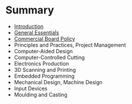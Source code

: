 # Summary

* [Introduction](README.md)
* [General Essentials](general_essentials.md)
* [Commercial Board Policy](commercial_board_policy.md)
* Principles and Practices, Project Management
* Computer-Aided Design
* Computer-Controlled Cutting
* Electronics Production
* 3D Scanning and Printing
* Embedded Programming
* Mechanical Design, Machine Design
* Input Devices
* Moulding and Casting

